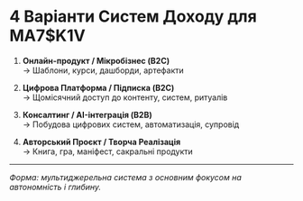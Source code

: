 # 4 Варіанти Систем Доходу для MA7$K1V

1. **Онлайн-продукт / Мікробізнес (B2C)**  
   → Шаблони, курси, дашборди, артефакти

2. **Цифрова Платформа / Підписка (B2C)**  
   → Щомісячний доступ до контенту, систем, ритуалів

3. **Консалтинг / AI-інтеграція (B2B)**  
   → Побудова цифрових систем, автоматизація, супровід

4. **Авторський Проєкт / Творча Реалізація**  
   → Книга, гра, маніфест, сакральні продукти

---

*Форма: мультиджерельна система з основним фокусом на автономність і глибину.*